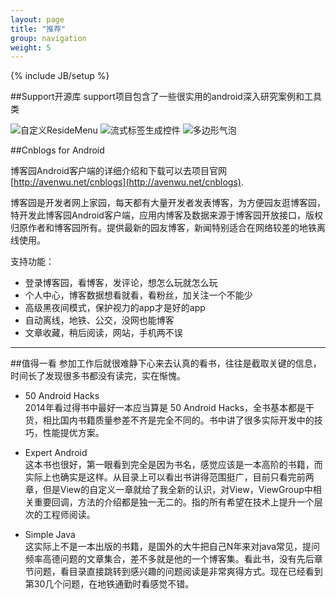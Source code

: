 ```yaml
---
layout: page
title: "推荐"
group: navigation
weight: 5
---
```

{% include JB/setup %}

##Support开源库
support项目包含了一些很实用的android深入研究案例和工具类

![自定义ResideMenu](http://7u2jir.com1.z0.glb.clouddn.com/custom_residemenu_small.gif)
![流式标签生成控件](http://7u2jir.com1.z0.glb.clouddn.com/tag_input_layout_demo_small.gif)
![多边形气泡](http://7u2jir.com1.z0.glb.clouddn.com/polygon_bezier_small.gif)

##Cnblogs for Android
	
博客园Android客户端的详细介绍和下载可以去项目官网[http://avenwu.net/cnblogs](http://avenwu.net/cnblogs).

博客园是开发者网上家园，每天都有大量开发者发表博客，为方便园友逛博客园，特开发此博客园Android客户端，应用内博客及数据来源于博客园开放接口，版权归原作者和博客园所有。提供最新的园友博客，新闻特别适合在网络较差的地铁离线使用。

支持功能：

* 登录博客园，看博客，发评论，想怎么玩就怎么玩
* 个人中心，博客数据想看就看，看粉丝，加关注一个不能少
* 高级黑夜间模式，保护视力的app才是好的app
* 自动离线，地铁、公交，没网也能博客
* 文章收藏，稍后阅读，网站，手机两不误

----------


##值得一看
参加工作后就很难静下心来去认真的看书，往往是截取关键的信息，时间长了发现很多书都没有读完，实在惭愧。  

* 50 Android Hacks  
2014年看过得书中最好一本应当算是 50 Android Hacks，全书基本都是干货，相比国内书籍质量参差不齐是完全不同的。书中讲了很多实际开发中的技巧，性能提优方案。

* Expert Android  
这本书也很好，第一眼看到完全是因为书名，感觉应该是一本高阶的书籍，而实际上也确实是这样。从目录上可以看出书讲得范围挺广，目前只看完前两章，但是View的自定义一章就给了我全新的认识，对View，ViewGroup中相关重要回调，方法的介绍都是独一无二的。指的所有希望在技术上提升一个层次的工程师阅读。

* Simple Java  
这实际上不是一本出版的书籍，是国外的大牛把自己N年来对java常见，提问频率高德问题的文章集合，差不多就是他的一个博客集。看此书，没有先后章节问题，看目录直接跳转到感兴趣的问题阅读是非常爽得方式。现在已经看到第30几个问题，在地铁通勤时看感觉不错。


